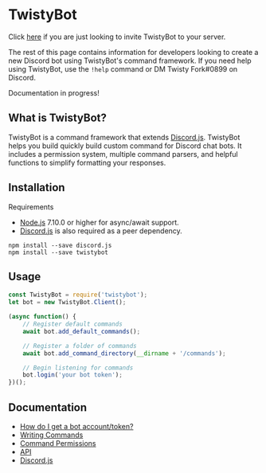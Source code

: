 # TwistyBot

Click [here](https://discordapp.com/oauth2/authorize?client_id=228019028755611648&permissions=0&scope=bot) if you are just looking to invite TwistyBot to your server.

The rest of this page contains information for developers looking to create a new Discord bot using TwistyBot's command framework. If you need help using TwistyBot, use the `!help` command or DM Twisty Fork#0899 on Discord.

Documentation in progress!

## What is TwistyBot?
TwistyBot is a command framework that extends [Discord.js](https://discord.js.org/#/docs/main/stable/general/welcome). TwistyBot helps you build quickly build custom command for Discord chat bots. It includes a permission system, multiple command parsers, and helpful functions to simplify formatting your responses. 


## Installation
Requirements
- [Node.js](https://nodejs.org/) 7.10.0 or higher for async/await support.
- [Discord.js](https://discord.js.org/#/docs/main/stable/general/welcome) is also required as a peer dependency.

```
npm install --save discord.js
npm install --save twistybot
```

## Usage

```javascript
const TwistyBot = require('twistybot');
let bot = new TwistyBot.Client();

(async function() {
	// Register default commands
	await bot.add_default_commands();

	// Register a folder of commands
	await bot.add_command_directory(__dirname + '/commands');

	// Begin listening for commands
	bot.login('your bot token');
})();
```

## Documentation
- [How do I get a bot account/token?](/docs/bot_account.md)
- [Writing Commands](/docs/commands.md)
- [Command Permissions](/docs/permissions.md)
- [API](/docs/api.md)
- [Discord.js](https://discord.js.org/#/docs/main/stable/general/welcome)
